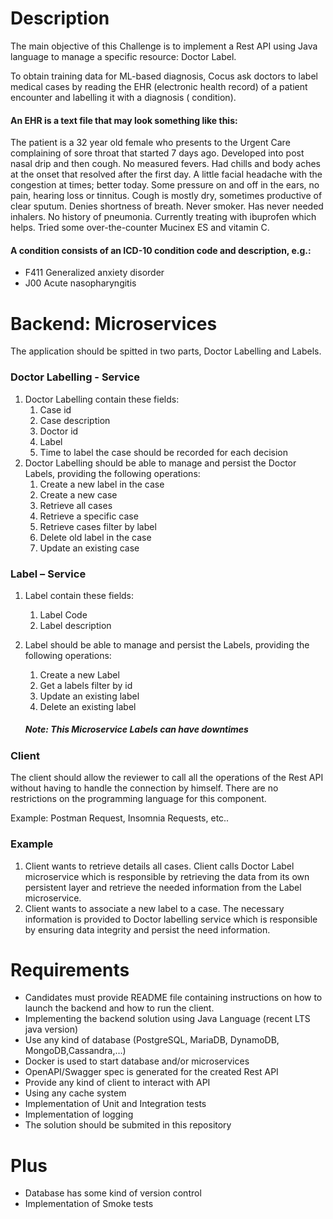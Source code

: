 # Description

The main objective of this Challenge is to implement a Rest API using Java language to manage a
specific resource: Doctor Label.

To obtain training data for ML-based diagnosis, Cocus ask doctors to label medical cases by reading
the EHR (electronic health record) of a patient encounter and labelling it with a diagnosis (
condition).

#### An EHR is a text file that may look something like this:

The patient is a 32 year old female who presents to the Urgent Care complaining of sore throat that
started 7 days ago. Developed into post nasal drip and then cough. No measured fevers. Had chills
and body aches at the onset that resolved after the first day. A little facial headache with the
congestion at times; better today. Some pressure on and off in the ears, no pain, hearing loss or
tinnitus. Cough is mostly dry, sometimes productive of clear sputum. Denies shortness of breath.
Never smoker. Has never needed inhalers. No history of pneumonia. Currently treating with ibuprofen
which helps. Tried some over-the-counter Mucinex ES and vitamin C.

#### A condition consists of an ICD-10 condition code and description, e.g.:

* F411 Generalized anxiety disorder
* J00 Acute nasopharyngitis

# Backend: Microservices

The application should be spitted in two parts, Doctor Labelling and Labels.

### Doctor Labelling - Service

1. Doctor Labelling contain these fields:
    1. Case id
    1. Case description
    1. Doctor id
    1. Label
    1. Time to label the case should be recorded for each decision
1. Doctor Labelling should be able to manage and persist the Doctor Labels, providing the following
   operations:
    1. Create a new label in the case
    1. Create a new case
    1. Retrieve all cases
    1. Retrieve a specific case
    1. Retrieve cases filter by label
    1. Delete old label in the case
    1. Update an existing case

### Label – Service

1. Label contain these fields:
    1. Label Code
    1. Label description

1. Label should be able to manage and persist the Labels, providing the following operations:
    1. Create a new Label
    1. Get a labels filter by id
    1. Update an existing label
    1. Delete an existing label
   ##### Note: This Microservice Labels can have downtimes

### Client

The client should allow the reviewer to call all the operations of the Rest API without having to
handle the connection by himself. There are no restrictions on the programming language for this
component.

Example: Postman Request, Insomnia Requests, etc..

### Example

1. Client wants to retrieve details all cases. Client calls Doctor Label microservice which is
   responsible by retrieving the data from its own persistent layer and retrieve the needed
   information from the Label microservice.
1. Client wants to associate a new label to a case. The necessary information is provided to Doctor
   labelling service which is responsible by ensuring data integrity and persist the need
   information.

# Requirements

* Candidates must provide README file containing instructions on how to launch the backend and how
  to run the client.
* Implementing the backend solution using Java Language (recent LTS java version)
* Use any kind of database (PostgreSQL, MariaDB, DynamoDB, MongoDB,Cassandra,…)
* Docker is used to start database and/or microservices
* OpenAPI/Swagger spec is generated for the created Rest API
* Provide any kind of client to interact with API
* Using any cache system
* Implementation of Unit and Integration tests
* Implementation of logging
* The solution should be submited in this repository

# Plus

* Database has some kind of version control
* Implementation of Smoke tests
